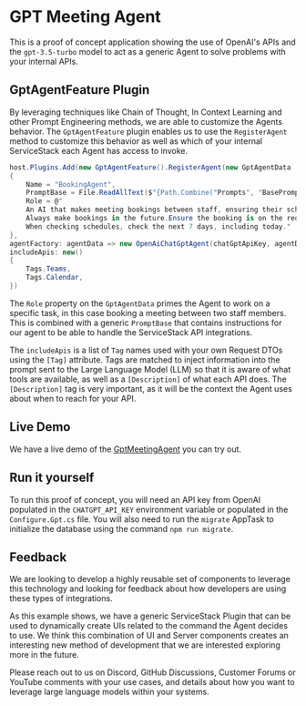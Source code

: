 # GPT Meeting Agent

This is a proof of concept application showing the use of OpenAI's APIs and the `gpt-3.5-turbo` model to act as a generic Agent to solve problems with your internal APIs.

## GptAgentFeature Plugin

By leveraging techniques like Chain of Thought, In Context Learning and other Prompt Engineering methods, we are able to customize the Agents behavior.
The `GptAgentFeature` plugin enables us to use the `RegisterAgent` method to customize this behavior as well as which of your internal ServiceStack each Agent has access to invoke.

```csharp
host.Plugins.Add(new GptAgentFeature().RegisterAgent(new GptAgentData
{
    Name = "BookingAgent",
    PromptBase = File.ReadAllText($"{Path.Combine("Prompts", "BasePromptExample.txt")}"),
    Role = @"
    An AI that makes meeting bookings between staff, ensuring their schedules do not have conflicting events.
    Always make bookings in the future.Ensure the booking is on the requested day.
    When checking schedules, check the next 7 days, including today."
},
agentFactory: agentData => new OpenAiChatGptAgent(chatGptApiKey, agentData),
includeApis: new()
{
    Tags.Teams,
    Tags.Calendar,
})
```

The `Role` property on the `GptAgentData` primes the Agent to work on a specific task, in this case booking a meeting between two staff members.
This is combined with a generic `PromptBase` that contains instructions for our agent to be able to handle the ServiceStack API integrations.

The `includeApis` is a list of `Tag` names used with your own Request DTOs using the `[Tag]` attribute.
Tags are matched to inject information into the prompt sent to the Large Language Model (LLM) so that it is aware of what tools are available,
as well as a `[Description]` of what each API does. The `[Description]` tag is very important, as it will be the context the Agent uses about when to reach for your API.

## Live Demo

We have a live demo of the [GptMeetingAgent](https://gptmeetings.netcore.io) you can try out.

## Run it yourself

To run this proof of concept, you will need an API key from OpenAI populated in the `CHATGPT_API_KEY` environment variable or populated in the `Configure.Gpt.cs` file.
You will also need to run the `migrate` AppTask to initialize the database using the command `npm run migrate`.

## Feedback

We are looking to develop a highly reusable set of components to leverage this technology and looking for feedback about how developers are using these types of integrations.

As this example shows, we have a generic ServiceStack Plugin that can be used to dynamically create UIs related to the command the Agent decides to use.
We think this combination of UI and Server components creates an interesting new method of development that we are interested exploring more in the future.

Please reach out to us on Discord, GitHub Discussions, Customer Forums or YouTube comments with your use cases, and details about how you want to leverage large language models within your systems.

